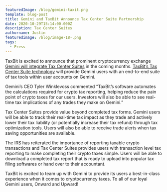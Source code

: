 ```yaml
---
featuredImage: /blog/gemini-taxit.png
template: blog-post
title: Gemini and TaxBit Announce Tax Center Suite Partnership
date: 2020-10-29T15:14:00.000Z
description: Tax Center Suites
authorname: Justin
featuredimage: /blog/image-18-.png
tags:
  - Press
---
```

TaxBit is excited to announce that prominent cryptocurrency exchange [Gemini will integrate Tax Center Suites](https://gemini.com/blog/gemini-and-taxbit-partner-to-make-crypto-taxes-easier) in the coming months. [TaxBit’s Tax Center Suite technology](https://taxbit.com/enterprise) will provide Gemini users with an end-to-end suite of tax tools within user accounts on Gemini.



Gemini’s CEO Tyler Winklevoss commented “TaxBit’s software automates the calculations required for crypto tax reporting, helping reduce the pain point of crypto taxes for our users. Investors will also be able to see real-time tax implications of any trades they make on Gemini.”



Tax Center Suites provide value beyond completed tax forms. Gemini users will be able to track their real-time tax impact as they trade and actively lower their tax liability (or potentially increase their tax refund) through tax optimization tools. Users will also be able to receive trade alerts when tax saving opportunities are available.



The IRS has reiterated the importance of reporting taxable crypto transactions and Tax Center Suites provides users with transaction level tax reporting to make completing their crypto taxes simple. Users will be able to download a completed tax report that is ready to upload into popular tax filing softwares or hand over to their accountant.



TaxBit is excited to team up with Gemini to provide its users a best-in-class experience when it comes to cryptocurrency taxes. To all of our loyal Gemini users, Onward and Upward!